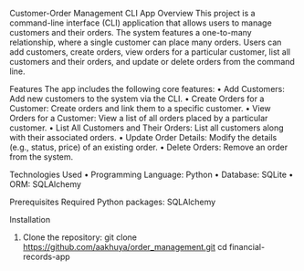 Customer-Order Management CLI App
Overview
This project is a command-line interface (CLI) application that allows users to manage customers and their orders. The system features a one-to-many relationship, where a single customer can place many orders. Users can add customers, create orders, view orders for a particular customer, list all customers and their orders, and update or delete orders from the command line.

Features
The app includes the following core features:
•	Add Customers: Add new customers to the system via the CLI.
•	Create Orders for a Customer: Create orders and link them to a specific customer.
•	View Orders for a Customer: View a list of all orders placed by a particular customer.
•	List All Customers and Their Orders: List all customers along with their associated orders.
•	Update Order Details: Modify the details (e.g., status, price) of an existing order.
•	Delete Orders: Remove an order from the system.

Technologies Used
•	Programming Language: Python
•	Database: SQLite
•	ORM: SQLAlchemy

Prerequisites
Required Python packages:
SQLAlchemy

Installation
1.	Clone the repository:
git clone https://github.com/aakhuya/order_management.git
cd financial-records-app

